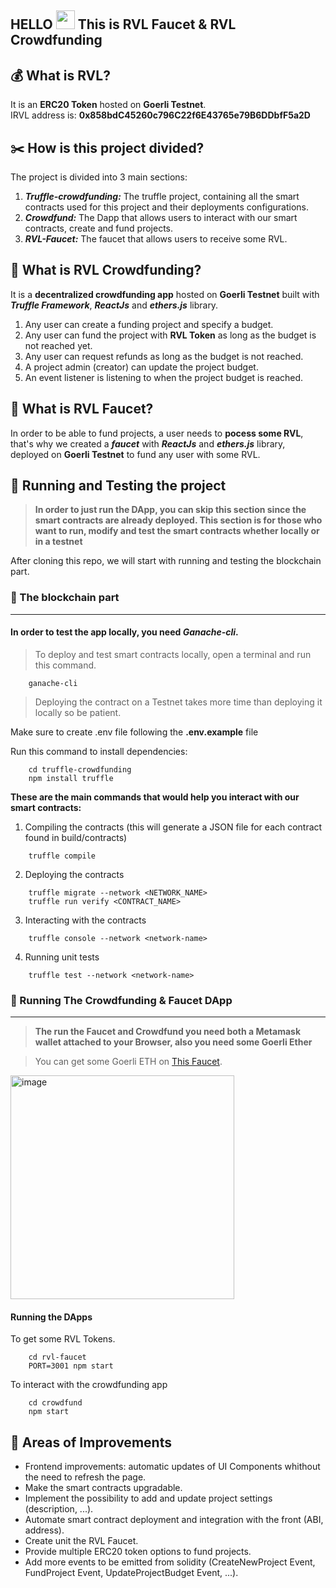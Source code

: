 HELLO <img src="https://raw.githubusercontent.com/MartinHeinz/MartinHeinz/master/wave.gif" width="30px"> This is RVL Faucet & RVL Crowdfunding
---
## 💰 What is RVL?

It is an **ERC20 Token** hosted on **Goerli Testnet**.  
IRVL address is: **0x858bdC45260c796C22f6E43765e79B6DDbfF5a2D**

## ✂️ How is this project divided?
The project is divided into 3 main sections:
1. ***Truffle-crowdfunding:*** The truffle project, containing all the smart contracts used for this project and their deployments configurations.
2. ***Crowdfund:*** The Dapp that allows users to interact with our smart contracts, create and fund projects.
3. ***RVL-Faucet:*** The faucet that allows users to receive some RVL.

## 🙌 What is RVL Crowdfunding?
It is a **decentralized crowdfunding app** hosted on **Goerli Testnet** built with ***Truffle Framework***, ***ReactJs*** and ***ethers.js*** library.
1. Any user can create a funding project and specify a budget.
2. Any user can fund the project with **RVL Token** as long as the budget is not reached yet.
3. Any user can request refunds as long as the budget is not reached.
4. A project admin (creator) can update the project budget.
5. An event listener is listening to when the project budget is reached.

## 🎰 What is RVL Faucet?
In order to be able to fund projects, a user needs to **pocess some RVL**, that's why we created a ***faucet*** with ***ReactJs*** and ***ethers.js*** library, deployed on **Goerli Testnet** to fund any user with some RVL.

## 🎯 Running and Testing the project
> **In order to just run the DApp, you can skip this section since the smart contracts are already deployed. This section is for those who want to run, modify and test the smart contracts whether locally or in a testnet**  

After cloning this repo, we will start with running and testing the blockchain part.
### 📒 The blockchain part

---  	

#### In order to test the app locally, you need ***Ganache-cli***.  
> To deploy and test smart contracts locally, open a terminal and run this command.  
```shell
    ganache-cli
```

> Deploying the contract on a Testnet takes more time than deploying it locally so be patient.  

Make sure to create .env file following the **.env.example** file

Run this command to install dependencies:
```shell
    cd truffle-crowdfunding
    npm install truffle
```

**These are the main commands that would help you interact with our smart contracts:**  
1. Compiling the contracts (this will generate a JSON file for each contract found in build/contracts)
```shell
    truffle compile
```
2. Deploying the contracts
```shell
    truffle migrate --network <NETWORK_NAME>
    truffle run verify <CONTRACT_NAME>
```
3. Interacting with the contracts
```shell
    truffle console --network <network-name>
```
4. Running unit tests
```shell
    truffle test --network <network-name>
```

### 🚀 Running The Crowdfunding & Faucet DApp

---  	

> **The run the Faucet and Crowdfund you need both a Metamask wallet attached to your Browser, also you need some Goerli Ether**  

> You can get some Goerli ETH on [This Faucet](https://goerlifaucet.com/).

<img width="358" alt="image" src="https://user-images.githubusercontent.com/47257753/211004734-9d0b3b93-606f-4270-9791-22ec10397e1b.png">

#### Running the DApps
To get some RVL Tokens.
```shell
    cd rvl-faucet
    PORT=3001 npm start
```
To interact with the crowdfunding app
```shell
    cd crowdfund
    npm start
```
## 🔨 Areas of Improvements
* Frontend improvements: automatic updates of UI Components whithout the need to refresh the page.
* Make the smart contracts upgradable.
* Implement the possibility to add and update project settings (description, ...).
* Automate smart contract deployment and integration with the front (ABI, address).
* Create unit the RVL Faucet.
* Provide multiple ERC20 token options to fund projects.
* Add more events to be emitted from solidity (CreateNewProject Event, FundProject Event, UpdateProjectBudget Event, ...).

